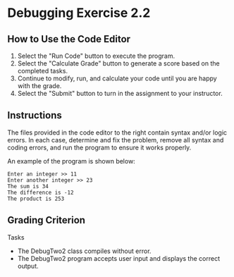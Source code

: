 # Debugging Exercise 2.2

## How to Use the Code Editor

1. Select the "Run Code" button to execute the program.
2. Select the "Calculate Grade" button to generate a score based on the completed tasks.
3. Continue to modify, run, and calculate your code until you are happy with the grade.
4. Select the "Submit" button to turn in the assignment to your instructor.

## Instructions

The files provided in the code editor to the right contain syntax and/or logic errors.
In each case, determine and fix the problem, remove all syntax and coding errors, and run the program to ensure it works properly.

An example of the program is shown below:

```text
Enter an integer >> 11
Enter another integer >> 23
The sum is 34
The difference is -12
The product is 253
```

## Grading Criterion

Tasks

- The DebugTwo2 class compiles without error.
- The DebugTwo2 program accepts user input and displays the correct output.
